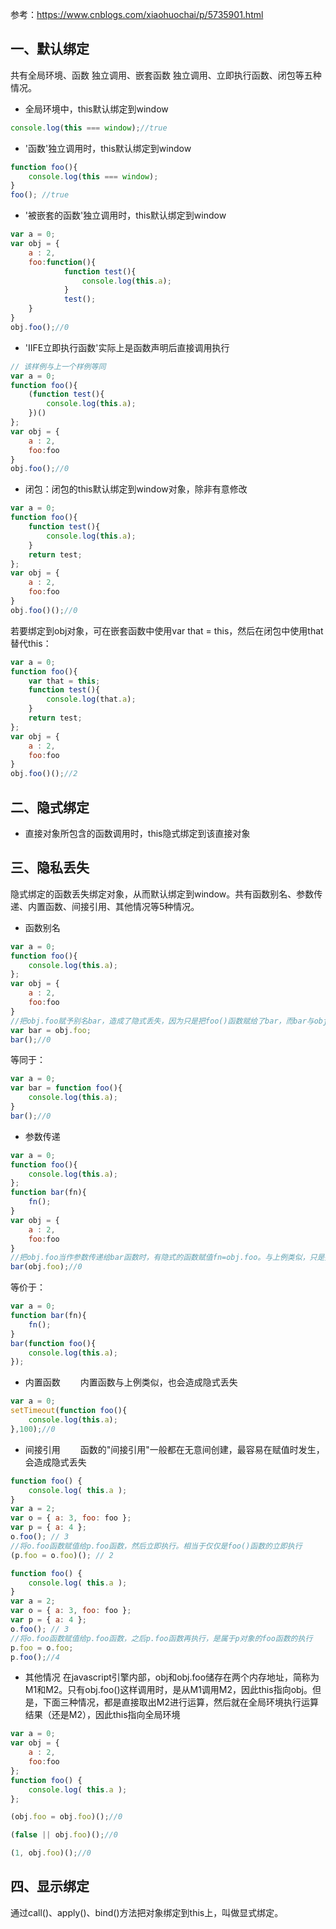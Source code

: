 参考：https://www.cnblogs.com/xiaohuochai/p/5735901.html


## 一、默认绑定
共有全局环境、函数 独立调用、嵌套函数 独立调用、立即执行函数、闭包等五种情况。
* 全局环境中，this默认绑定到window
```javascript
console.log(this === window);//true
```
* '函数'独立调用时，this默认绑定到window
```javascript
function foo(){
    console.log(this === window);
}
foo(); //true
```
* '被嵌套的函数'独立调用时，this默认绑定到window
```javascript
var a = 0;
var obj = {
    a : 2,
    foo:function(){
            function test(){
                console.log(this.a);
            }
            test();
    }
}
obj.foo();//0
```
* 'IIFE立即执行函数'实际上是函数声明后直接调用执行
```javascript
// 该样例与上一个样例等同
var a = 0;
function foo(){
    (function test(){
        console.log(this.a);
    })()
};
var obj = {
    a : 2,
    foo:foo
}
obj.foo();//0

```
* 闭包：闭包的this默认绑定到window对象，除非有意修改
```javascript
var a = 0;
function foo(){
    function test(){
        console.log(this.a);
    }
    return test;
};
var obj = {
    a : 2,
    foo:foo
}
obj.foo()();//0
```
若要绑定到obj对象，可在嵌套函数中使用var that = this，然后在闭包中使用that替代this：
```javascript
var a = 0;
function foo(){
    var that = this;  
    function test(){
        console.log(that.a);
    }
    return test;
};
var obj = {
    a : 2,
    foo:foo
}
obj.foo()();//2
```


## 二、隐式绑定
* 直接对象所包含的函数调用时，this隐式绑定到该直接对象

## 三、隐私丢失
隐式绑定的函数丢失绑定对象，从而默认绑定到window。共有函数别名、参数传递、内置函数、间接引用、其他情况等5种情况。

* 函数别名
```javascript
var a = 0;
function foo(){
    console.log(this.a);
};
var obj = {
    a : 2,
    foo:foo
}
//把obj.foo赋予别名bar，造成了隐式丢失，因为只是把foo()函数赋给了bar，而bar与obj对象则毫无关系
var bar = obj.foo;
bar();//0
```
等同于：
```javascript
var a = 0;
var bar = function foo(){
    console.log(this.a);
}
bar();//0
```
* 参数传递
```javascript
var a = 0;
function foo(){
    console.log(this.a);
};
function bar(fn){
    fn();
}
var obj = {
    a : 2,
    foo:foo
}
//把obj.foo当作参数传递给bar函数时，有隐式的函数赋值fn=obj.foo。与上例类似，只是把foo函数赋给了fn，而fn与obj对象则毫无关系
bar(obj.foo);//0
```
等价于：
```javascript
var a = 0;
function bar(fn){
    fn();
}
bar(function foo(){
    console.log(this.a);
});
```

* 内置函数
　　内置函数与上例类似，也会造成隐式丢失
```javascript
var a = 0;
setTimeout(function foo(){
    console.log(this.a);
},100);//0
```
* 间接引用
　　函数的"间接引用"一般都在无意间创建，最容易在赋值时发生，会造成隐式丢失
```javascript
function foo() {
    console.log( this.a );
}
var a = 2;
var o = { a: 3, foo: foo };
var p = { a: 4 };
o.foo(); // 3
//将o.foo函数赋值给p.foo函数，然后立即执行。相当于仅仅是foo()函数的立即执行
(p.foo = o.foo)(); // 2
```
```javascript
function foo() {
    console.log( this.a );
}
var a = 2;
var o = { a: 3, foo: foo };
var p = { a: 4 };
o.foo(); // 3
//将o.foo函数赋值给p.foo函数，之后p.foo函数再执行，是属于p对象的foo函数的执行
p.foo = o.foo;
p.foo();//4
```
* 其他情况
在javascript引擎内部，obj和obj.foo储存在两个内存地址，简称为M1和M2。只有obj.foo()这样调用时，是从M1调用M2，因此this指向obj。但是，下面三种情况，都是直接取出M2进行运算，然后就在全局环境执行运算结果（还是M2），因此this指向全局环境
```javascript
var a = 0;
var obj = {
    a : 2,
    foo:foo
};
function foo() {
    console.log( this.a );
};

(obj.foo = obj.foo)();//0

(false || obj.foo)();//0

(1, obj.foo)();//0
```


## 四、显示绑定
通过call()、apply()、bind()方法把对象绑定到this上，叫做显式绑定。
